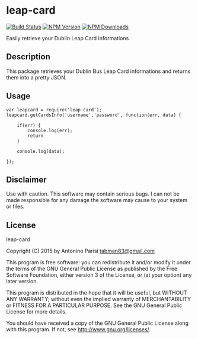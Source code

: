 # leap-card  
[![Build Status](https://travis-ci.org/tabman83/leap-card.svg?branch=master)](https://travis-ci.org/tabman83/leap-card) 
[![NPM Version](https://img.shields.io/npm/v/leap-card.svg)](https://www.npmjs.com/package/leap-card)
[![NPM Downloads](https://img.shields.io/npm/dm/leap-card.svg)](https://www.npmjs.com/package/leap-card)

Easily retrieve your Dublin Leap Card informations

## Description

This package retrieves your Dublin Bus Leap Card informations and returns them into a pretty JSON.

## Usage

```
var leapcard = require('leap-card');
leapcard.getCardsInfo('username','password', function(err, data) {

    if(err) {
        console.log(err);
        return
    }

    console.log(data);

});
```

## Disclaimer

Use with caution. This software may contain serious bugs. I can not be made responsible for
any damage the software may cause to your system or files.

## License

leap-card

Copyright (C) 2015 by Antonino Parisi <tabman83@gmail.com>

This program is free software: you can redistribute it and/or modify it under the terms of the GNU General Public License as published by the Free Software Foundation, either version 3 of the License, or (at your option) any later version.

This program is distributed in the hope that it will be useful, but WITHOUT ANY WARRANTY; without even the implied warranty of MERCHANTABILITY or FITNESS FOR A PARTICULAR PURPOSE. See the GNU General Public License for more details.

You should have received a copy of the GNU General Public License along with this program. If not, see <http://www.gnu.org/licenses/>.
